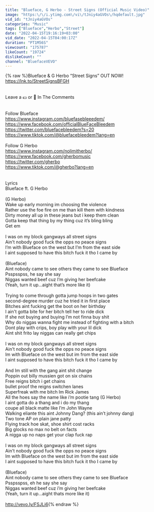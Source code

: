 ```yaml
---
title: "Blueface, G Herbo - Street Signs (Official Music Video)"
image: "https:\/\/i.ytimg.com\/vi\/tJniy4aGVOs\/hqdefault.jpg"
vid_id: "tJniy4aGVOs"
categories: "Music"
tags: ["Blueface","Herbo","Street"]
date: "2022-04-15T19:16:19+03:00"
vid_date: "2022-04-15T04:00:17Z"
duration: "PT1M56S"
viewcount: "175787"
likeCount: "19724"
dislikeCount: ""
channel: "BluefaceVEVO"
---
```

{% raw %}Blueface &amp; G Herbo “Street Signs” OUT NOW!<br /><a rel="nofollow" target="blank" href="https://lnk.to/StreetSignsBFGH">https://lnk.to/StreetSignsBFGH</a><br /><br /><br />Leave a 💵 or 💙 In The Comments<br />  <br /><br />Follow Blueface<br /><a rel="nofollow" target="blank" href="https://www.instagram.com/bluefasebleeedem/">https://www.instagram.com/bluefasebleeedem/</a><br /><a rel="nofollow" target="blank" href="https://www.facebook.com/officialBlueFaceBleedem">https://www.facebook.com/officialBlueFaceBleedem</a><br /><a rel="nofollow" target="blank" href="https://twitter.com/bluefacebleedem?s=20">https://twitter.com/bluefacebleedem?s=20</a><br /><a rel="nofollow" target="blank" href="https://www.tiktok.com/@bluefacebleedem?lang=en">https://www.tiktok.com/@bluefacebleedem?lang=en</a><br />  <br />Follow G Herbo<br /><a rel="nofollow" target="blank" href="https://www.instagram.com/nolimitherbo/">https://www.instagram.com/nolimitherbo/</a><br /><a rel="nofollow" target="blank" href="https://www.facebook.com/gherbomusic">https://www.facebook.com/gherbomusic</a><br /><a rel="nofollow" target="blank" href="https://twitter.com/gherbo">https://twitter.com/gherbo</a><br /><a rel="nofollow" target="blank" href="https://www.tiktok.com/@gherbo?lang=en">https://www.tiktok.com/@gherbo?lang=en</a><br /><br /><br />Lyrics<br />Blueface ft. G Herbo <br /><br />(G Herbo)<br />Wake up early morning im choosing the violence<br />Rather use the foe fire on me than kill them with kindness<br />Dirty money all up in these jeans but i keep them clean <br />Gotta keep that thing by my thing cuz it’s bling bling <br />Get em <br /><br />I was on my block gangways all street signs <br />Ain't nobody good fuck the opps no peace signs <br />I’m with Blueface on the west but I’m from the east side<br />I aint supposed to have this bitch fuck it tho I came by <br /><br />(Blueface) <br />Aint nobody came to see others they came to see Blueface <br />Psspsspss, he say she say <br />Niggas wanted beef cuz I’m giving her beefcake<br />(Yeah, turn it up…aight that’s more like it)<br /><br />Trying to come through gotta jump hoops in two gates<br />second-degree murder cuz he tried it in first place <br />Bitches aint fucking get the boot on her birthday <br />I ain't gotta bite for her bitch tell her to ride dick <br />If she not buying and buying I’m not finna buy shit <br />Why do niggas wanna fight me instead of fighting with a bitch <br />Dont play with crips, boy play with your lil dick <br />Aint shit frito lay niggas can really get chips <br /><br />I was on my block gangways all street signs <br />Ain't nobody good fuck the opps no peace signs <br />Im with Blueface on the west but im from the east side<br />I aint supposed to have this bitch fuck it tho I came by <br /><br />And Im still with the gang aint shit change<br />Poppin out billy mussien  got on six chains <br />Free reigns bitch i get chains <br />bullet proof the reigns switchen lanes <br />Superfreak with me bitch Im Rick James <br />All the hoes say the name like i’m pootie tang (G Herbo)<br />I aint gotta do a thang and i do my thang <br />coupe all black matte like I’m John Wayne <br />Walking eliante this aint Johnny Dang? (this ain’t johnny dang)<br />Two tone AP on plain jane patty<br />Flying track hoe skat, shoe shirt cost racks <br />Big glocks no max no belt on facts <br />A nigga up no naps get your clap fuck rap<br /><br />I was on my block gangways all street signs <br />Ain't nobody good fuck the opps no peace signs <br />Im with Blueface on the west but im from the east side<br />I aint supposed to have this bitch fuck it tho I came by <br /><br />(Blueface) <br />Aint nobody came to see others they came to see Blueface <br />Psspsspss, eh he say she say <br />Niggas wanted beef cuz i’m giving her beefcake<br />(Yeah, turn it up…aight thats more like it)<br /><br /><a rel="nofollow" target="blank" href="http://vevo.ly/FSJLi6">http://vevo.ly/FSJLi6</a>{% endraw %}
